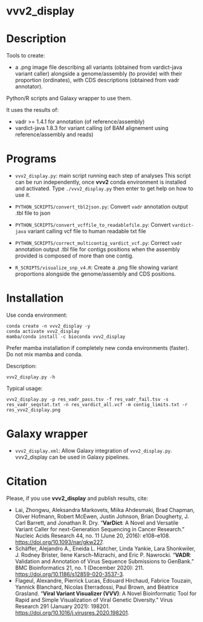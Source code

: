 # vvv2_display

# Description

Tools to create:
- a .png image file describing all variants (obtained from vardict-java variant caller) alongside a genome/assembly (to provide) with their proportion (ordinates), with CDS descriptions (obtained from vadr annotator).

Python/R scripts and Galaxy wrapper to use them.

It uses the results of:
- vadr >= 1.4.1 for annotation (of reference/assembly)
- vardict-java 1.8.3 for variant calling (of BAM alignement using reference/assembly and reads)

# Programs

- ```vvv2_display.py```: main script running each step of analyses
This script can be run independently, once __vvv2__ conda environment is installed and activated.
Type ```./vvv2_display.py``` then enter to get help on how to use it.

- ```PYTHON_SCRIPTS/convert_tbl2json.py```: 
Convert ```vadr``` annotation output .tbl file to json

- ```PYTHON_SCRIPTS/convert_vcffile_to_readablefile.py```: 
Convert ```vardict-java``` variant calling vcf file to human readable txt file

- ```PYTHON_SCRIPTS/correct_multicontig_vardict_vcf.py```: 
Correct ```vadr``` annotation output .tbl file for contigs positions when the assembly provided is composed of more than one contig.


<!-- - ```R_SCRIPTS/visualize_coverage_depth.R```: -->
<!-- Create a .png file showing coverage depth alongside the genome, from a bam alignment file. -->

- ```R_SCRIPTS/visualize_snp_v4.R```:
Create a .png file showing variant proportions alongside the genome/assembly and CDS positions.

# Installation

Use conda environment:
```
conda create -n vvv2_display -y
conda activate vvv2_display
mamba/conda install -c bioconda vvv2_display
```
Prefer mamba installation if completely new conda environments (faster). Do not mix mamba and conda.

Description:
```
vvv2_display.py -h
```

Typical usage:
```
vvv2_display.py -p res_vadr_pass.tsv -f res_vadr_fail.tsv -s res_vadr_seqstat.txt -n res_vardict_all.vcf -m contig_limits.txt -r res_vvv2_display.png 
```

# Galaxy wrapper

- ```vvv2_display.xml```:
Allow Galaxy integration of ```vvv2_display.py```. vvv2_display can be used in Galaxy pipelines.

# Citation

Please, if you use __vvv2_display__ and publish results, cite:
- Lai, Zhongwu, Aleksandra Markovets, Miika Ahdesmaki, Brad Chapman, Oliver Hofmann, Robert McEwen, Justin Johnson, Brian Dougherty, J. Carl Barrett, and Jonathan R. Dry. “__VarDict__: A Novel and Versatile Variant Caller for next-Generation Sequencing in Cancer Research.” Nucleic Acids Research 44, no. 11 (June 20, 2016): e108–e108. https://doi.org/10.1093/nar/gkw227.
- Schäffer, Alejandro A., Eneida L. Hatcher, Linda Yankie, Lara Shonkwiler, J. Rodney Brister, Ilene Karsch-Mizrachi, and Eric P. Nawrocki. “__VADR__: Validation and Annotation of Virus Sequence Submissions to GenBank.” BMC Bioinformatics 21, no. 1 (December 2020): 211. https://doi.org/10.1186/s12859-020-3537-3.
- Flageul, Alexandre, Pierrick Lucas, Edouard Hirchaud, Fabrice Touzain, Yannick Blanchard, Nicolas Eterradossi, Paul Brown, and Béatrice Grasland. “__Viral Variant Visualizer (VVV)__: A Novel Bioinformatic Tool for Rapid and Simple Visualization of Viral Genetic Diversity.” Virus Research 291 (January 2021): 198201. https://doi.org/10.1016/j.virusres.2020.198201.

